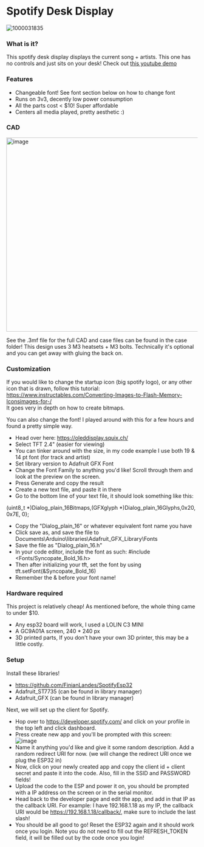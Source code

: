 # Spotify Desk Display
![1000031835](https://github.com/user-attachments/assets/efe232be-5e75-4114-84c6-18c6fc755443)
### What is it?

This spotify desk display displays the current song + artists. This one has no controls and just sits on your desk! Check out [this youtube demo](https://youtu.be/VbKbtyN1ye0)

### Features

- Changeable font! See font section below on how to change font
- Runs on 3v3, decently low power consumption
- All the parts cost < $10! Super affordable
- Centers all media played, pretty aesthetic :)

### CAD 
<img width="949" height="511" alt="image" src="https://github.com/user-attachments/assets/f3c4d62f-eb19-4692-84e7-19788a830910" />

See the .3mf file for the full CAD and case files can be found in the case folder! This design uses 3 M3 heatsets + M3 bolts. Technically it's optional and you can get away with gluing the back on. 

### Customization

If you would like to change the startup icon (big spotify logo), or any other icon that is drawn, follow this tutorial: https://www.instructables.com/Converting-Images-to-Flash-Memory-Iconsimages-for-/   
It goes very in depth on how to create bitmaps.  
  
You can also change the font! I played around with this for a few hours and found a pretty simple way.
- Head over here: https://oleddisplay.squix.ch/
- Select  TFT 2.4" (easier for viewing)
- You can tinker around with the size, in my code example I use both 19 & 14 pt font (for track and artist)
- Set library version to Adafruit GFX Font
- Change the Font Family to anything you'd like! Scroll through them and look at the preview on the screen. 
- Press Generate and copy the result
- Create a new text file, and paste it in there
- Go to the bottom line of your text file, it should look something like this:  

 (uint8_t  *)Dialog_plain_16Bitmaps,(GFXglyph *)Dialog_plain_16Glyphs,0x20, 0x7E, 0};

- Copy the "Dialog_plain_16" or whatever equivalent font name you have
- Click save as, and save the file to Documents\Arduino\libraries\Adafruit_GFX_Library\Fonts
- Save the file as "Dialog_plain_16.h" 
- In your code editor, include the font as such: #include <Fonts/Syncopate_Bold_16.h>
- Then after initializing your tft, set the font by using tft.setFont(&Syncopate_Bold_16)
- Remember the & before your font name! 

### Hardware required

This project is relatively cheap! As mentioned before, the whole thing came to under $10.
- Any esp32 board will work, I used a LOLIN C3 MINI
- A GC9A01A screen, 240 * 240 px 
- 3D printed parts, If you don't have your own 3D printer, this may be a little costly. 

### Setup

Install these libraries!  
- https://github.com/FinianLandes/SpotifyEsp32  
- Adafruit_ST7735  (can be found in library manager)
- Adafruit_GFX  (can be found in library manager)

Next, we will set up the client for Spotify.
- Hop over to https://developer.spotify.com/ and click on your profile in the top left and click dashboard.   
- Press create new app and you'll be prompted with this screen:   
![image](https://github.com/user-attachments/assets/08ea6cbd-1e50-4130-96ad-a5f4a30cbff7)  
- Name it anything you'd like and give it some random description. Add a random redirect URI for now. (we will change the redirect URI once we plug the ESP32 in)  
- Now, click on your newly created app and copy the client id + client secret and paste it into the code. Also, fill in the SSID and PASSWORD fields!
- Upload the code to the ESP and power it on, you should be prompted with a IP address on the screen or in the serial monitor.   
- Head back to the developer page and edit the app, and add in that IP as the callback URI. For example: I have 192.168.1.18 as my IP, the callback URI would be https://192.168.1.18/callback/, make sure to include the last slash!   
- You should be all good to go! Reset the ESP32 again and it should work once you login. Note you do not need to fill out the REFRESH_TOKEN field, it will be filled out by the code once you login!   
